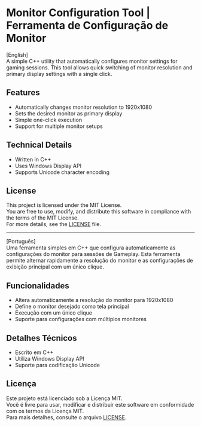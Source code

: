# Monitor Configuration Tool | Ferramenta de Configuração de Monitor

[English]  
A simple C++ utility that automatically configures monitor settings for gaming sessions. This tool allows quick switching of monitor resolution and primary display settings with a single click.

## Features  
- Automatically changes monitor resolution to 1920x1080  
- Sets the desired monitor as primary display  
- Simple one-click execution  
- Support for multiple monitor setups  

## Technical Details  
- Written in C++  
- Uses Windows Display API  
- Supports Unicode character encoding  

## License  
This project is licensed under the MIT License.  
You are free to use, modify, and distribute this software in compliance with the terms of the MIT License.  
For more details, see the [LICENSE](LICENSE) file.  

---

[Português]  
Uma ferramenta simples em C++ que configura automaticamente as configurações do monitor para sessões de Gameplay. Esta ferramenta permite alternar rapidamente a resolução do monitor e as configurações de exibição principal com um único clique.

## Funcionalidades  
- Altera automaticamente a resolução do monitor para 1920x1080  
- Define o monitor desejado como tela principal  
- Execução com um único clique  
- Suporte para configurações com múltiplos monitores  

## Detalhes Técnicos  
- Escrito em C++  
- Utiliza Windows Display API  
- Suporte para codificação Unicode  

## Licença  
Este projeto está licenciado sob a Licença MIT.  
Você é livre para usar, modificar e distribuir este software em conformidade com os termos da Licença MIT.  
Para mais detalhes, consulte o arquivo [LICENSE](LICENSE).  
